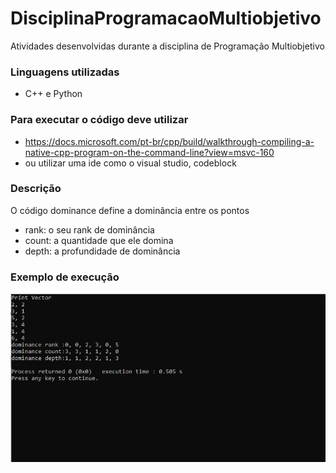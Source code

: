 # DisciplinaProgramacaoMultiobjetivo
Atividades desenvolvidas durante a disciplina de Programação Multiobjetivo

### Linguagens utilizadas 
* C++ e Python
### Para executar o código deve utilizar 
* https://docs.microsoft.com/pt-br/cpp/build/walkthrough-compiling-a-native-cpp-program-on-the-command-line?view=msvc-160
* ou utilizar uma ide como o visual studio, codeblock

### Descrição
O código dominance define a dominância entre os pontos
* rank: o seu rank de dominância
* count: a quantidade que ele domina 
* depth: a profundidade de dominância

### Exemplo de execução
![](img%20multi/multi_dominance.png)
